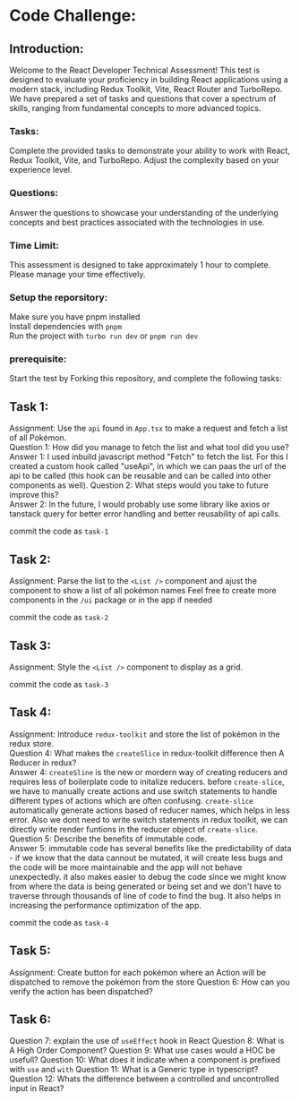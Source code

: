 # Code Challenge:

## Introduction:
Welcome to the React Developer Technical Assessment! This test is designed to evaluate your proficiency in building React applications using a modern stack, including Redux Toolkit, Vite, React Router and TurboRepo. We have prepared a set of tasks and questions that cover a spectrum of skills, ranging from fundamental concepts to more advanced topics.

### Tasks: 
Complete the provided tasks to demonstrate your ability to work with React, Redux Toolkit, Vite, and TurboRepo. Adjust the complexity based on your experience level.

### Questions:
Answer the questions to showcase your understanding of the underlying concepts and best practices associated with the technologies in use.

### Time Limit:
This assessment is designed to take approximately 1 hour to complete. Please manage your time effectively.

### Setup the reporsitory:
Make sure you have pnpm installed<br>
Install dependencies with `pnpm`<br>
Run the project with `turbo run dev` or `pnpm run dev`

### prerequisite:
Start the test by Forking this repository, and complete the following tasks:<br>

## Task 1:
Assignment: Use the `api` found in `App.tsx` to make a request and fetch a list of all Pokémon.<br>
Question 1: How did you manage to fetch the list and what tool did you use?<br>
Answer 1: I used inbuild javascript method "Fetch" to fetch the list. For this I created a custom hook called "useApi", in which we can paas the url of the api to be called (this hook can be reusable and can be called into other components as well).
Question 2: What steps would you take to future improve this?<br>
Answer 2: In the future, I would probably use some library like axios or tanstack query for better error handling and better reusability of api calls.

commit the code as `task-1`<br>

## Task 2:
Assignment: Parse the list to the `<List />` component and ajust the component to show a list of all pokémon names
Feel free to create more components in the `/ui` package or in the app if needed 

commit the code as `task-2`<br>

## Task 3:
Assignment: Style the `<List />` component to display as a grid.

commit the code as `task-3`<br>

## Task 4:
Assignment: Introduce `redux-toolkit` and store the list of pokémon in the redux store.<br>
Question 4: What makes the `createSlice` in redux-toolkit difference then A Reducer in redux?<br>
Answer 4: `createSline` is the new or mordern way of creating reducers and requires less of boilerplate code to initalize reducers. before `create-slice`, we have to manually create actions and use switch statements to handle different types of actions which are often confusing. `create-slice` automatically generate actions based of reducer names, which helps in less error. Also we dont need to write switch statements in redux toolkit, we can directly write render funtions in the reducer object of `create-slice`.
Question 5: Describe the benefits of immutable code.<br>
Answer 5: immutable code has several benefits like the predictability of data - if we know that the data cannout be mutated, it will create less bugs and the code will be more maintainable and the app will not behave unexpectedly. it also makes easier to debug the code since we might know from where the data is being generated or being set and we don't have to traverse through thousands of line of code to find the bug. It also helps in increasing the performance optimization of the app.

commit the code as `task-4`<br>

## Task 5:
Assignment: Create button for each pokémon where an Action will be dispatched to remove the pokémon from the store 
Question 6: How can you verify the action has been dispatched?

## Task 6:
Question 7: explain the use of `useEffect` hook in React
Question 8: What is A High Order Component?
Question 9: What use cases would a HOC be usefull?
Question 10: What does it indicate when a component is prefixed with `use` and `with`
Question 11: What is a Generic type in typescript?
Question 12: Whats the difference between a controlled and uncontrolled input in React?





